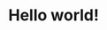 <!DOCTYPE html>
<html>

<head>
  <meta charset="utf-8">
  <meta name="viewport" content="width=device-width">
  <title>replit</title>
  <link href="style.css" rel="stylesheet" type="text/css" />
</head>

<body>
<div>
   <h1>
      Hello world!
   </h1>
   
</div>
 





  
  <script src="script.js"></script>

  <script src="https://replit.com/public/js/replit-badge-v2.js" theme="dark" position="bottom-right"></script>
</body>

</html>
